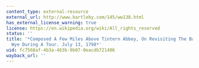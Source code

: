 ```yaml
---
content_type: external-resource
external_url: http://www.bartleby.com/145/ww138.html
has_external_license_warning: true
license: https://en.wikipedia.org/wiki/All_rights_reserved
status: ''
title: '*Composed A Few Miles Above Tintern Abbey, On Revisiting The Banks Of The
  Wye During A Tour. July 13, 1798*'
uid: fc7568af-4b3a-463b-9b07-0eacdb721406
wayback_url: ''
---
```

